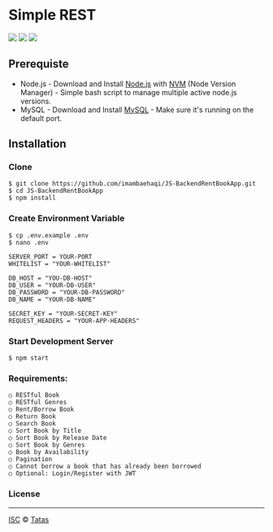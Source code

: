 # Simple REST
![](https://img.shields.io/badge/Code%20Style-Standard-yellow.svg)
![](https://img.shields.io/badge/Dependencies-Express-green.svg)
![](https://img.shields.io/badge/License-ISC-yellowgreen.svg)


## Prerequiste
- Node.js - Download and Install [Node.js](https://nodejs.org/en/) with [NVM](https://github.com/creationix/nvm) (Node Version Manager) - Simple bash script to manage multiple active node.js versions.
- MySQL - Download and Install [MySQL](https://www.mysql.com/downloads/) - Make sure it's running on the default port.  

## Installation
### Clone
```
$ git clone https://github.com/imambaehaqi/JS-BackendRentBookApp.git
$ cd JS-BackendRentBookApp
$ npm install
```

### Create Environment Variable
```
$ cp .env.example .env
$ nano .env
```

```
SERVER_PORT = YOUR-PORT
WHITELIST = "YOUR-WHITELIST"

DB_HOST = "YOU-DB-HOST"
DB_USER = "YOUR-DB-USER"
DB_PASSWORD = "YOUR-DB-PASSWORD"
DB_NAME = "YOUR-DB-NAME"

SECRET_KEY = "YOUR-SECRET-KEY"
REQUEST_HEADERS = "YOUR-APP-HEADERS"
```
### Start Development Server
```
$ npm start
```

### Requirements:
```
○ RESTful Book
○ RESTful Genres
○ Rent/Borrow Book
○ Return Book
○ Search Book
○ Sort Book by Title
○ Sort Book by Release Date
○ Sort Book by Genres
○ Book by Availability
○ Pagination
○ Cannot borrow a book that has already been borrowed
○ Optional: Login/Register with JWT
```

### License
----

[ISC](https://en.wikipedia.org/wiki/ISC_license "ISC") © [Tatas](https://github.com/tatasfachrul "Tatas")